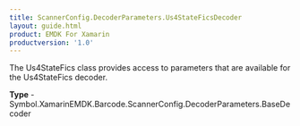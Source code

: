 ```yaml
---
title: ScannerConfig.DecoderParameters.Us4StateFicsDecoder
layout: guide.html
product: EMDK For Xamarin
productversion: '1.0'
---
```

The Us4StateFics class provides access to parameters that are available for the Us4StateFics decoder.

**Type** - Symbol.XamarinEMDK.Barcode.ScannerConfig.DecoderParameters.BaseDecoder













